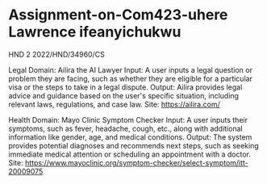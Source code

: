 # Assignment-on-Com423-uhere Lawrence ifeanyichukwu
HND 2 
2022/HND/34960/CS


Legal Domain: Ailira the AI Lawyer
Input: A user inputs a legal question or problem they are facing, such as whether they are eligible for a particular visa or the steps to take in a legal dispute.
Output: Ailira provides legal advice and guidance based on the user's specific situation, including relevant laws, regulations, and case law.
Site: https://ailira.com/

Health Domain: Mayo Clinic Symptom Checker
Input: A user inputs their symptoms, such as fever, headache, cough, etc., along with additional information like gender, age, and medical conditions.
Output: The system provides potential diagnoses and recommends next steps, such as seeking immediate medical attention or scheduling an appointment with a doctor.
Site: https://www.mayoclinic.org/symptom-checker/select-symptom/itt-20009075
